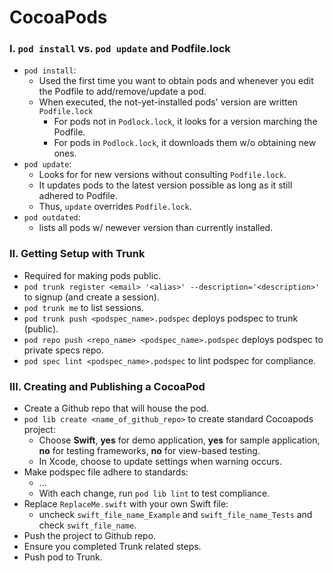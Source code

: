 # CocoaPods
### I. `pod install` vs. `pod update` and Podfile.lock
- `pod install`:
   - Used the first time you want to obtain pods and whenever you edit the Podfile to add/remove/update a pod.
   - When executed, the not-yet-installed pods' version are written `Podfile.lock`
     - For pods not in `Podlock.lock`, it looks for a version marching the Podfile.
     - For pods in `Podlock.lock`, it downloads them w/o obtaining new ones.
- `pod update`:
   - Looks for for new versions without consulting `Podfile.lock`.
   - It updates pods to the latest version possible as long as it still adhered to Podfile.
   - Thus, `update` overrides `Podfile.lock`.
- `pod outdated`:
   - lists all pods w/ newever version than currently installed.
### II. Getting Setup with Trunk
- Required for making pods public.
- `pod trunk register <email> '<alias>' --description='<description>'` to signup (and create a session).
- `pod trunk me` to list sessions.
- `pod trunk push <podspec_name>.podspec` deploys podspec to trunk (public).
- `pod repo push <repo_name> <podspec_name>.podspec` deploys podspec to private specs repo.
- `pod spec lint <podspec_name>.podspec` to lint podspec for compliance.

### III. Creating and Publishing a CocoaPod
- Create a Github repo that will house the pod.
- `pod lib create <name_of_github_repo>` to create standard Cocoapods project:
   - Choose **Swift**, **yes** for demo application, **yes** for sample application, **no** for testing frameworks, **no** for view-based testing.
   - In Xcode, choose to update settings when warning occurs.
- Make podspec file adhere to standards:
   - ...
   - With each change, run `pod lib lint` to test compliance.
- Replace `ReplaceMe.swift` with your own Swift file:
   - uncheck `swift_file_name_Example` and `swift_file_name_Tests` and check `swift_file_name`.
- Push the project to Github repo.
- Ensure you completed Trunk related steps.
- Push pod to Trunk.